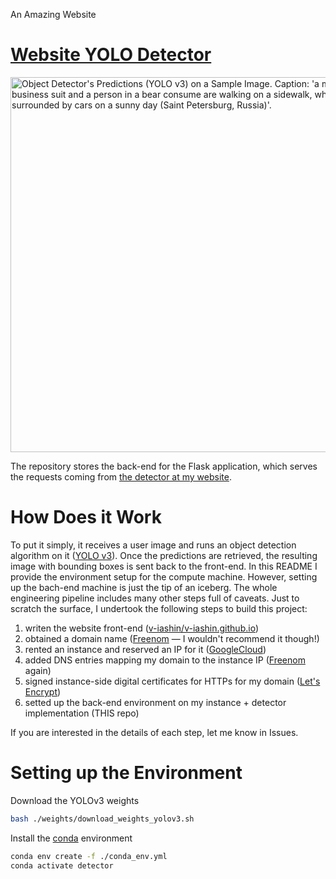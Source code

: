 An Amazing Website
# [Website YOLO Detector](https://v-iashin.github.io/detector)

<img src="https://github.com/v-iashin/v-iashin.github.io/raw/master/images/typical_russian_day_res.jpeg" alt="Object Detector's Predictions (YOLO v3) on a Sample Image. Caption: 'a man in a business suit and a person in a bear consume are walking on a sidewalk, which is surrounded by cars on a sunny day (Saint Petersburg, Russia)'." width="600">

The repository stores the back-end for the Flask application, which serves the requests coming from [the detector at my website](https://v-iashin.github.io/detector). 

# How Does it Work
To put it simply, it receives a user image and runs an object detection algorithm on it ([YOLO v3](https://pjreddie.com/darknet/yolo/)). Once the predictions are retrieved, the resulting image with bounding boxes is sent back to the front-end. In this README I provide the environment setup for the compute machine. However, setting up the bach-end machine is just the tip of an iceberg. The whole engineering pipeline includes many other steps full of caveats. Just to scratch the surface, I undertook the following steps to build this project: 
1. writen the website front-end ([v-iashin/v-iashin.github.io](https://github.com/v-iashin/v-iashin.github.io))
2. obtained a domain name ([Freenom](https://freenom.com/) — I wouldn't recommend it though!)
3. rented an instance and reserved an IP for it ([GoogleCloud](https://cloud.google.com/))
4. added DNS entries mapping my domain to the instance IP ([Freenom](https://freenom.com/) again)
5. signed instance-side digital certificates for HTTPs for my domain ([Let's Encrypt](https://letsencrypt.org/))
6. setted up the back-end environment on my instance + detector implementation (THIS repo)

If you are interested in the details of each step, let me know in Issues. 

# Setting up the Environment
Download the YOLOv3 weights
```bash
bash ./weights/download_weights_yolov3.sh
```

Install the [conda](https://docs.conda.io/en/latest/miniconda.html) environment
```bash
conda env create -f ./conda_env.yml
conda activate detector
```


